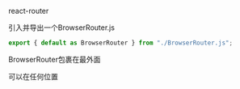 react-router

引入并导出一个BrowserRouter.js
```js
export { default as BrowserRouter } from "./BrowserRouter.js";
```

BrowserRouter包裹在最外面

<Router></Router> 可以在任何位置